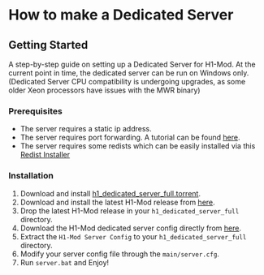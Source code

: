 # How to make a Dedicated Server

## Getting Started

A step-by-step guide on setting up a Dedicated Server for H1-Mod.
At the current point in time, the dedicated server can be run on Windows only. (Dedicated Server CPU compatibility is undergoing upgrades, as some older Xeon processors have issues with the MWR binary)

### Prerequisites

* The server requires a static ip address.
* The server requires port forwarding. A tutorial can be found [here](port-forwarding).
* The server requires some redists which can be easily installed via this [Redist Installer](https://git.io/redists)

### Installation

1. Download and install [h1_dedicated_server_full.torrent](https://h1.gg/h1_dedicated_server_full.torrent).
2. Download and install the latest H1-Mod release from [here](https://github.com/h1-mod/h1-mod/releases/latest).
3. Drop the latest H1-Mod release in your `h1_dedicated_server_full` directory.
4. Download the H1-Mod dedicated server config directly from [here](https://github.com/FragsAreUs/h1-mod-server-config/archive/refs/heads/main.zip).
5. Extract the `H1-Mod Server Config` to your `h1_dedicated_server_full` directory.
6. Modify your server config file through the `main/server.cfg`.
7. Run `server.bat` and Enjoy!
   